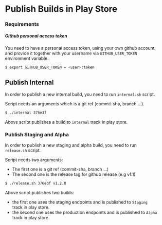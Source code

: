 # Publish Builds in Play Store

### Requirements

##### Github personal access token

You need to have a personal access token, using your own github account, and provide it together with
your username via `GITHUB_USER_TOKEN` environment variable.

```sh
$ export GITHUB_USER_TOKEN = <user>:token
```

## Publish Internal

In order to publish a new internal build, you need to run `internal.sh` script.

Script needs an arguments which is a git ref (commit-sha, branch ...).

```sh
$ ./internal 376e3f
```

Above script publishes a build to `internal` track in play store.

### Publish Staging and Alpha

In order to publish a new staging and alpha build, you need to run `release.sh` script.

Script needs two arguments:
 - The first one is a git ref (commit-sha, branch ...)
 - The second one is the release tag for github release (e.g v1.1)

```sh
$ ./release.sh 376e3f v1.2.0
```

Above script publishes two builds:
  - the first one uses the staging endpoints and is published to `Staging` track in play store.
  - the second one uses the production endpoints and is published to `Alpha` track in play store.

